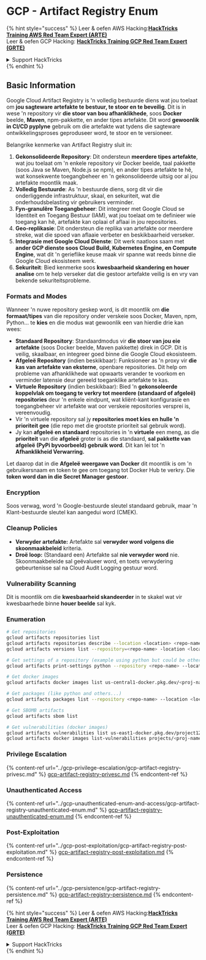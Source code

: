 # GCP - Artifact Registry Enum

{% hint style="success" %}
Leer & oefen AWS Hacking:<img src="../../../.gitbook/assets/image (1) (1) (1) (1).png" alt="" data-size="line">[**HackTricks Training AWS Red Team Expert (ARTE)**](https://training.hacktricks.xyz/courses/arte)<img src="../../../.gitbook/assets/image (1) (1) (1) (1).png" alt="" data-size="line">\
Leer & oefen GCP Hacking: <img src="../../../.gitbook/assets/image (2) (1).png" alt="" data-size="line">[**HackTricks Training GCP Red Team Expert (GRTE)**<img src="../../../.gitbook/assets/image (2) (1).png" alt="" data-size="line">](https://training.hacktricks.xyz/courses/grte)

<details>

<summary>Support HackTricks</summary>

* Kyk na die [**subskripsie planne**](https://github.com/sponsors/carlospolop)!
* **Sluit aan by die** 💬 [**Discord groep**](https://discord.gg/hRep4RUj7f) of die [**telegram groep**](https://t.me/peass) of **volg** ons op **Twitter** 🐦 [**@hacktricks\_live**](https://twitter.com/hacktricks_live)**.**
* **Deel hacking truuks deur PRs in te dien na die** [**HackTricks**](https://github.com/carlospolop/hacktricks) en [**HackTricks Cloud**](https://github.com/carlospolop/hacktricks-cloud) github repos.

</details>
{% endhint %}

## Basic Information

Google Cloud Artifact Registry is 'n volledig bestuurde diens wat jou toelaat om **jou sagteware artefakte te bestuur, te stoor en te beveilig**. Dit is in wese 'n repository vir **die stoor van bou afhanklikhede**, soos **Docker** beelde, **Maven**, npm-pakkette, en ander tipes artefakte. Dit word **gewoonlik in CI/CD pyplyne** gebruik om die artefakte wat tydens die sagteware ontwikkelingsproses geproduseer word, te stoor en te versioneer.

Belangrike kenmerke van Artifact Registry sluit in:

1. **Gekonsolideerde Repository**: Dit ondersteun **meerdere tipes artefakte**, wat jou toelaat om 'n enkele repository vir Docker beelde, taal pakkette (soos Java se Maven, Node.js se npm), en ander tipes artefakte te hê, wat konsekwente toegangbeheer en 'n gekonsolideerde uitsig oor al jou artefakte moontlik maak.
2. **Volledig Bestuurde**: As 'n bestuurde diens, sorg dit vir die onderliggende infrastruktuur, skaal, en sekuriteit, wat die onderhoudsbelasting vir gebruikers verminder.
3. **Fyn-granulêre Toegangbeheer**: Dit integreer met Google Cloud se Identiteit en Toegang Bestuur (IAM), wat jou toelaat om te definieer wie toegang kan hê, artefakte kan oplaai of aflaai in jou repositories.
4. **Geo-replikasie**: Dit ondersteun die replika van artefakte oor meerdere streke, wat die spoed van aflaaie verbeter en beskikbaarheid verseker.
5. **Integrasie met Google Cloud Dienste**: Dit werk naatloos saam met **ander GCP dienste soos Cloud Build, Kubernetes Engine, en Compute Engine**, wat dit 'n gerieflike keuse maak vir spanne wat reeds binne die Google Cloud ekosisteem werk.
6. **Sekuriteit**: Bied kenmerke soos **kwesbaarheid skandering en houer analise** om te help verseker dat die gestoor artefakte veilig is en vry van bekende sekuriteitsprobleme.

### Formats and Modes

Wanneer 'n nuwe repository geskep word, is dit moontlik om **die formaat/tipes** van die repository onder verskeie soos Docker, Maven, npm, Python... te **kies** en die modus wat gewoonlik een van hierdie drie kan wees:

* **Standaard Repository**: Standaardmodus vir **die stoor van jou eie artefakte** (soos Docker beelde, Maven pakkette) direk in GCP. Dit is veilig, skaalbaar, en integreer goed binne die Google Cloud ekosisteem.
* **Afgeleë Repository** (indien beskikbaar): Funksioneer as 'n proxy vir **die kas van artefakte van eksterne**, openbare repositories. Dit help om probleme van afhanklikhede wat opwaarts verander te voorkom en verminder latensie deur gereeld toeganklike artefakte te kas.
* **Virtuele Repository** (indien beskikbaar): Bied 'n **gekonsoleerde koppelvlak om toegang te verkry tot meerdere (standaard of afgeleë) repositories** deur 'n enkele eindpunt, wat kliënt-kant konfigurasie en toegangbeheer vir artefakte wat oor verskeie repositories versprei is, vereenvoudig.
* Vir 'n virtuele repository sal jy **repositories moet kies en hulle 'n prioriteit gee** (die repo met die grootste prioriteit sal gebruik word).
* Jy kan **afgeleë en standaard** repositories in 'n **virtuele** een meng, as die **prioriteit** van die **afgeleë** groter is as die standaard, **sal pakkette van afgeleë (PyPi byvoorbeeld) gebruik word**. Dit kan lei tot 'n **Afhanklikheid Verwarring.**

Let daarop dat in die **Afgeleë weergawe van Docker** dit moontlik is om 'n gebruikersnaam en token te gee om toegang tot Docker Hub te verkry. Die **token word dan in die Secret Manager gestoor**.

### Encryption

Soos verwag, word 'n Google-bestuurde sleutel standaard gebruik, maar 'n Klant-bestuurde sleutel kan aangedui word (CMEK).

### Cleanup Policies

* **Verwyder artefakte:** Artefakte sal **verwyder word volgens die skoonmaakbeleid** kriteria.
* **Droë loop:** (Standaard een) Artefakte sal **nie verwyder word** nie. Skoonmaakbeleide sal geëvalueer word, en toets verwydering gebeurtenisse sal na Cloud Audit Logging gestuur word.

### Vulnerability Scanning

Dit is moontlik om die **kwesbaarheid skandeerder** in te skakel wat vir kwesbaarhede binne **houer beelde** sal kyk.

### Enumeration
```bash
# Get repositories
gcloud artifacts repositories list
gcloud artifacts repositories describe --location <location> <repo-name>
gcloud artifacts versions list --repository=<repo-name> -location <location> --package <package-name>

# Get settings of a repository (example using python but could be other)
gcloud artifacts print-settings python --repository <repo-name> --location <location>

# Get docker images
gcloud artifacts docker images list us-central1-docker.pkg.dev/<proj-name>/<repo-name>

# Get packages (like python and others...)
gcloud artifacts packages list --repository <repo-name> --location <location>

# Get SBOMB artifacts
gcloud artifacts sbom list

# Get vulnerabilities (docker images)
gcloud artifacts vulnerabilities list us-east1-docker.pkg.dev/project123/repository123/someimage@sha256:49765698074d6d7baa82f
gcloud artifacts docker images list-vulnerabilities projects/<proj-name>/locations/<location>/scans/<scan-uuid>
```
### Privilege Escalation

{% content-ref url="../gcp-privilege-escalation/gcp-artifact-registry-privesc.md" %}
[gcp-artifact-registry-privesc.md](../gcp-privilege-escalation/gcp-artifact-registry-privesc.md)
{% endcontent-ref %}

### Unauthenticated Access

{% content-ref url="../gcp-unauthenticated-enum-and-access/gcp-artifact-registry-unauthenticated-enum.md" %}
[gcp-artifact-registry-unauthenticated-enum.md](../gcp-unauthenticated-enum-and-access/gcp-artifact-registry-unauthenticated-enum.md)
{% endcontent-ref %}

### Post-Exploitation

{% content-ref url="../gcp-post-exploitation/gcp-artifact-registry-post-exploitation.md" %}
[gcp-artifact-registry-post-exploitation.md](../gcp-post-exploitation/gcp-artifact-registry-post-exploitation.md)
{% endcontent-ref %}

### Persistence

{% content-ref url="../gcp-persistence/gcp-artifact-registry-persistence.md" %}
[gcp-artifact-registry-persistence.md](../gcp-persistence/gcp-artifact-registry-persistence.md)
{% endcontent-ref %}

{% hint style="success" %}
Leer & oefen AWS Hacking:<img src="../../../.gitbook/assets/image (1) (1) (1) (1).png" alt="" data-size="line">[**HackTricks Training AWS Red Team Expert (ARTE)**](https://training.hacktricks.xyz/courses/arte)<img src="../../../.gitbook/assets/image (1) (1) (1) (1).png" alt="" data-size="line">\
Leer & oefen GCP Hacking: <img src="../../../.gitbook/assets/image (2) (1).png" alt="" data-size="line">[**HackTricks Training GCP Red Team Expert (GRTE)**<img src="../../../.gitbook/assets/image (2) (1).png" alt="" data-size="line">](https://training.hacktricks.xyz/courses/grte)

<details>

<summary>Support HackTricks</summary>

* Kyk na die [**subscription plans**](https://github.com/sponsors/carlospolop)!
* **Sluit aan by die** 💬 [**Discord group**](https://discord.gg/hRep4RUj7f) of die [**telegram group**](https://t.me/peass) of **volg** ons op **Twitter** 🐦 [**@hacktricks\_live**](https://twitter.com/hacktricks_live)**.**
* **Deel hacking truuks deur PRs in te dien na die** [**HackTricks**](https://github.com/carlospolop/hacktricks) en [**HackTricks Cloud**](https://github.com/carlospolop/hacktricks-cloud) github repos.

</details>
{% endhint %}
